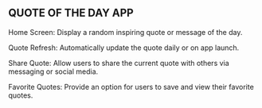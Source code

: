 ## QUOTE OF THE DAY APP

Home Screen: Display a random inspiring quote or message of the day.

Quote Refresh: Automatically update the quote daily or on app launch.

Share Quote: Allow users to share the current quote with others via messaging or social media.

Favorite Quotes: Provide an option for users to save and view their favorite quotes.

